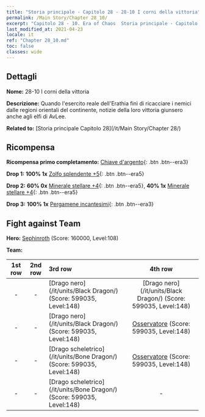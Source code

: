 ```yaml
---
title: "Storia principale - Capitolo 28 - 28-10 I corni della vittoria"
permalink: /Main Story/Chapter 28_10/
excerpt: "Capitolo 28 - 10. Era of Chaos  Storia principale - Capitolo 28_10. 28-10 I corni della vittoria"
last_modified_at: 2021-04-23
locale: it
ref: "Chapter 28_10.md"
toc: false
classes: wide
---
```


## Dettagli

 **Nome:** 28-10 I corni della vittoria

 **Descrizione:** Quando l'esercito reale dell'Erathia finì di ricacciare i nemici dalle regioni orientali del continente, notizie della loro vittoria giunsero anche agli elfi di AvLee.

 **Related to:** [Storia principale Capitolo 28](/it/Main Story/Chapter 28/)

## Ricompensa

 **Ricompensa primo completamento:** [Chiave d'argento](/ItemsIT/con_693/){: .btn .btn--era3}

 **Drop 1:** **100% 1x** [Zolfo splendente +5](/ItemsIT/mat_99/){: .btn .btn--era5}

 **Drop 2:** **60% 0x** [Minerale stellare +4](/ItemsIT/mat_89/){: .btn .btn--era5}, **40% 1x** [Minerale stellare +4](/ItemsIT/mat_89/){: .btn .btn--era5}

 **Drop 3:** **100% 1x** [Pergamene incantesimi](/ItemsIT/con_694/){: .btn .btn--era3}


## Fight against Team
 **Hero:** [Sephinroth](/it/heroes/Sephinroth/) (Score: 160000, Level:108)

 **Team:**


  | 1st row | 2nd row | 3rd row | 4th row |
  |:----:|:----:|:----|:----:|
  | - | - | [Drago nero](/it/units/Black Dragon/) (Score: 599035, Level:148)  | [Drago nero](/it/units/Black Dragon/) (Score: 599035, Level:148)  |
  | - | - | [Drago nero](/it/units/Black Dragon/) (Score: 599035, Level:148)  | [Osservatore](/it/units/Beholder/) (Score: 599035, Level:148)  |
  | - | - | [Drago scheletrico](/it/units/Bone Dragon/) (Score: 599035, Level:148)  | [Osservatore](/it/units/Beholder/) (Score: 599035, Level:148)  |
  | - | - | [Drago scheletrico](/it/units/Bone Dragon/) (Score: 599035, Level:148)  | - |


